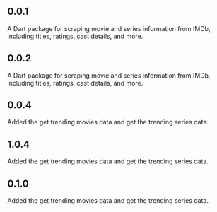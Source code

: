 ## 0.0.1

A Dart package for scraping movie and series information from IMDb, including titles, ratings, cast details, and more.

## 0.0.2

A Dart package for scraping movie and series information from IMDb, including titles, ratings, cast details, and more.

## 0.0.4

Added the get trending movies data and get the trending series data.

## 1.0.4

Added the get trending movies data and get the trending series data.

## 0.1.0

Added the get trending movies data and get the trending series data.